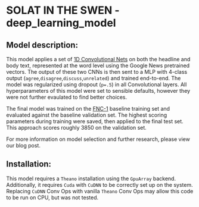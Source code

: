 # SOLAT IN THE SWEN - deep\_learning\_model

## Model description:

This model applies a set of [1D Convolutional Nets](https://en.wikipedia.org/wiki/Convolutional_neural_network) on both the headline and body text, represented at the word level using the Google News pretrained vectors. The output of these two CNNs is then sent to a MLP with 4-class output (`agree`,`disagree`,`discuss`,`unrelated`) and trained end-to-end. The model was regularized using dropout (`p=.5`) in all Convolutional layers. All hyperparameters of this model were set to sensible defaults, however they were not further evaulated to find better choices. 

The final model was trained on the [FNC-1](https://github.com/FakeNewsChallenge/fnc-1) baseline training set and evaluated against the baseline validation set. The highest scoring parameters during training were saved, then applied to the final test set. This approach scores roughly 3850 on the validation set. 

For more information on model selection and further research, please view our blog post.

## Installation:

This model requires a `Theano` installation using the `GpuArray` backend. Additionally, it requires `Cuda` with `CuDNN` to be correctly set up on the system. Replacing `CuDNN` Conv Ops with vanilla `Theano` Conv Ops may allow this code to be run on CPU, but was not tested.
